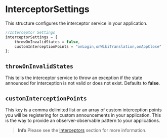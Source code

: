 # InterceptorSettings

This structure configures the interceptor service in your application.

```javascript
//Interceptor Settings
interceptorSettings = {
    throwOnInvalidStates = false,
    customInterceptionPoints = "onLogin,onWikiTranslation,onAppClose"
};
```

## `throwOnInvalidStates`

This tells the interceptor service to throw an exception if the state announced for interception is not valid or does not exist. Defaults to **false**.

## `customInterceptionPoints`

This key is a comma delimited list or an array of custom interception points you will be registering for custom announcements in your application. This is the way to provide an observer-observable pattern to your applications.

> **Info** Please see the [Interceptors](../../../../digging-deeper/interceptors/) section for more information.

